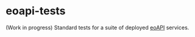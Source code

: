 # eoapi-tests

(Work in progress) Standard tests for a suite of deployed [eoAPI](https://github.com/developmentseed/eoAPI) services. 


